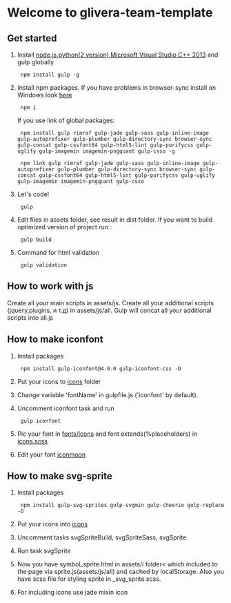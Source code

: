 # Welcome to glivera-team-template

## Get started
1. Install [node.js](https://nodejs.org/),[python(2 version)](https://www.python.org/downloads/release/python-2710/),[Microsoft Visual Studio C++ 2013](https://www.microsoft.com/en-gb/download/details.aspx?id=44914) and gulp globally

        npm install gulp -g

2. Install npm packages. If you have problems in browser-sync install on Windows look [here](http://www.browsersync.io/docs/#windows-users)

        npm i

	If you use link of global packages:

		npm install gulp rimraf gulp-jade gulp-sass gulp-inline-image gulp-autoprefixer gulp-plumber gulp-directory-sync browser-sync gulp-concat gulp-cssfont64 gulp-html5-lint gulp-purifycss gulp-uglify gulp-imagemin imagemin-pngquant gulp-csso -g

		npm link gulp rimraf gulp-jade gulp-sass gulp-inline-image gulp-autoprefixer gulp-plumber gulp-directory-sync browser-sync gulp-concat gulp-cssfont64 gulp-html5-lint gulp-purifycss gulp-uglify gulp-imagemin imagemin-pngquant gulp-csso

3. Let's code!

        gulp

4. Edit files in assets folder, see result in dist folder. If you want to build optimized version of project run :

        gulp build

5. Command for html validation

        gulp validation

## How to work with js

Create all your main scripts in assets/js. Create all your additional scripts (jquery,plugins, и т.д) in assets/js/all. Gulp will concat all your additional scripts into all.js

## How to make iconfont

1. Install packages

        npm install gulp-iconfont@4.0.0 gulp-iconfont-css -D

2. Put your icons to [icons](https://github.com/gatilin222/supervisor_template/tree/master/assets/i/icons) folder
3. Change variable 'fontName' in gulpfile.js  ('iconfont' by default).
4. Uncomment iconfont task and run

        gulp iconfont

4. Pic your font in [fonts/icons](https://github.com/gatilin222/supervisor_template/tree/master/assets/fonts/icons) and font extends(%placeholders) in [icons.scss](https://github.com/gatilin222/supervisor_template/blob/master/assets/sass/_icons.scss)
5. Edit your font [iconmoon](https://icomoon.io)

## How to make svg-sprite
1. Install packages

        npm install gulp-svg-sprites gulp-svgmin gulp-cheerio gulp-replace -D

2. Put your icons into [icons](https://github.com/gatilin222/supervisor_template/tree/master/assets/i/icons)
3. Uncomment tasks svgSpriteBuild, svgSpriteSass, svgSprite
4. Run task svgSprite
5. Now you have symbol_sprite.html in assets/i folder< which included to the page via sprite.js(assets/js/all) and cached by localStorage. Also you have scss file for styling sprite in _svg_sprite.scss.
6. For including icons use jade mixin icon
